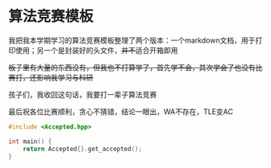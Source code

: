 # 算法竞赛模板

我把我本学期学习的算法竞赛模板整理了两个版本：一个markdown文档，用于打印使用；另一个是封装好的头文件，~~并不~~适合开箱即用

~~板子里有大量的东西没有，但我也不打算学了，首先学不会，其次学会了也没有比赛打，还影响我学习与科研~~

孩子们，我收回这句话，我要打一辈子算法竞赛

最后祝各位比赛顺利，贪心不猜错，结论一眼出，WA不存在，TLE变AC

```c++
#include <Accepted.hpp>

int main() {
	return Accepted{}.get_accepted();
}
```
